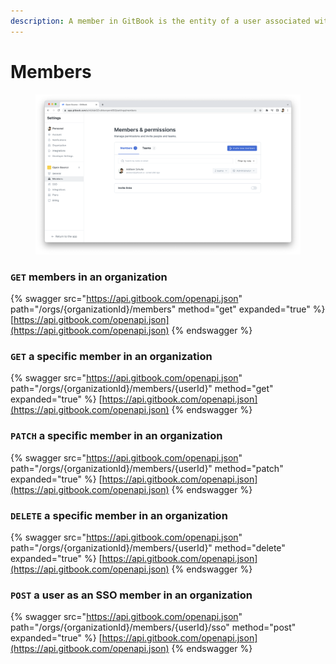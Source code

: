 ```yaml
---
description: A member in GitBook is the entity of a user associated with an organization.
---
```


# Members

<figure><img src="../../../.gitbook/assets/Members.png" alt=""><figcaption></figcaption></figure>

### `GET` members in an organization

{% swagger src="https://api.gitbook.com/openapi.json" path="/orgs/{organizationId}/members" method="get" expanded="true" %}
[https://api.gitbook.com/openapi.json](https://api.gitbook.com/openapi.json)
{% endswagger %}

### `GET` a specific member in an organization

{% swagger src="https://api.gitbook.com/openapi.json" path="/orgs/{organizationId}/members/{userId}" method="get" expanded="true" %}
[https://api.gitbook.com/openapi.json](https://api.gitbook.com/openapi.json)
{% endswagger %}

### `PATCH` a specific member in an organization

{% swagger src="https://api.gitbook.com/openapi.json" path="/orgs/{organizationId}/members/{userId}" method="patch" expanded="true" %}
[https://api.gitbook.com/openapi.json](https://api.gitbook.com/openapi.json)
{% endswagger %}

### `DELETE` a specific member in an organization

{% swagger src="https://api.gitbook.com/openapi.json" path="/orgs/{organizationId}/members/{userId}" method="delete" expanded="true" %}
[https://api.gitbook.com/openapi.json](https://api.gitbook.com/openapi.json)
{% endswagger %}

### `POST` a user as an SSO member in an organization

{% swagger src="https://api.gitbook.com/openapi.json" path="/orgs/{organizationId}/members/{userId}/sso" method="post" expanded="true" %}
[https://api.gitbook.com/openapi.json](https://api.gitbook.com/openapi.json)
{% endswagger %}
